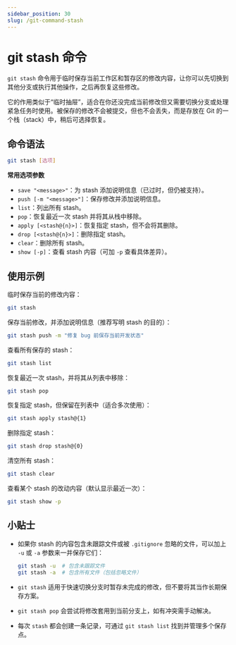 ```yaml
---
sidebar_position: 30
slug: /git-command-stash
---
```


# git stash 命令


`git stash` 命令用于临时保存当前工作区和暂存区的修改内容，让你可以先切换到其他分支或执行其他操作，之后再恢复这些修改。

它的作用类似于“临时抽屉”，适合在你还没完成当前修改但又需要切换分支或处理紧急任务时使用。被保存的修改不会被提交，但也不会丢失，而是存放在 Git 的一个栈（stack）中，稍后可选择恢复。



## 命令语法

```bash
git stash [选项]
```

**常用选项参数**

- `save "<message>"`：为 stash 添加说明信息（已过时，但仍被支持）。
- `push [-m "<message>"]`：保存修改并添加说明信息。
- `list`：列出所有 stash。
- `pop`：恢复最近一次 stash 并将其从栈中移除。
- `apply [<stash@{n}>]`：恢复指定 stash，但不会将其删除。
- `drop [<stash@{n}>]`：删除指定 stash。
- `clear`：删除所有 stash。
- `show [-p]`：查看 stash 内容（可加 `-p` 查看具体差异）。



## 使用示例

临时保存当前的修改内容：

```bash
git stash
```

保存当前修改，并添加说明信息（推荐写明 stash 的目的）：

```bash
git stash push -m "修复 bug 前保存当前开发状态"
```

查看所有保存的 stash：

```bash
git stash list
```

恢复最近一次 stash，并将其从列表中移除：

```bash
git stash pop
```

恢复指定 stash，但保留在列表中（适合多次使用）：

```bash
git stash apply stash@{1}
```

删除指定 stash：

```bash
git stash drop stash@{0}
```

清空所有 stash：

```bash
git stash clear
```

查看某个 stash 的改动内容（默认显示最近一次）：

```bash
git stash show -p
```



## 小贴士

- 如果你 stash 的内容包含未跟踪文件或被 `.gitignore` 忽略的文件，可以加上 `-u` 或 `-a` 参数来一并保存它们：

  ```bash
  git stash -u  # 包含未跟踪文件
  git stash -a  # 包含所有文件（包括忽略文件）
  ```

- `git stash` 适用于快速切换分支时暂存未完成的修改，但不要将其当作长期保存方案。

- `git stash pop` 会尝试将修改套用到当前分支上，如有冲突需手动解决。

- 每次 `stash` 都会创建一条记录，可通过 `git stash list` 找到并管理多个保存点。
